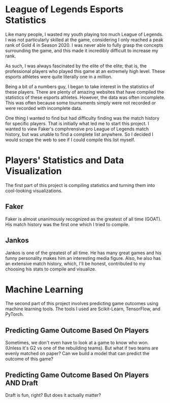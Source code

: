 # League of Legends Esports Statistics

Like many people, I wasted my youth playing too much League of Legends. I was not particularly skilled at the game, considering I only reached a peak rank of Gold 4 in Season 2020. I was never able to fully grasp the concepts surrounding the game, and this made it incredibly difficult to increase my rank.

As such, I was always fascinated by the elite of the elite; that is, the professional players who played this game at an extremely high level. These esports athletes were quite literally one in a million.

Being a bit of a numbers guy, I began to take interest in the statistics of these players. There are plenty of amazing websites that have compiled the statistics of these esports athletes. However, the data was often incomplete. This was often because some tournaments simply were not recorded or were recorded with incomplete data.

One thing I wanted to find but had difficulty finding was the match history for specific players. That is initially what led me to start this project. I wanted to view Faker's comphrensive pro League of Legends match history, but was unable to find a complete list anywhere. So I decided I would scrape the web to see if I could compile this list myself.

# Players' Statistics and Data Visualization

The first part of this project is compiling statistics and turning them into cool-looking visualizations.

## Faker

Faker is almost unanimously recognized as the greatest of all time (GOAT). His match history was the first one which I tried to compile.

## Jankos

Jankos is one of the greatest of all time. He has many great games and his funny personality makes him an interesting media figure. Also, he also has an extensive match history, which, I'll be honest, contributed to my choosing his stats to compile and visualize.

# Machine Learning

The second part of this project involves predicting game outcomes using machine learning tools. The tools I used are Scikit-Learn, TensorFlow, and PyTorch.

## Predicting Game Outcome Based On Players

Sometimes, we don't even have to look at a game to know who won. (Unless it's G2 vs one of the rebuilding teams). But what if two teams are evenly matched on paper? Can we build a model that can predict the outcome of this game?

## Predicting Game Outcome Based On Players AND Draft

Draft is fun, right? But does it actually matter?
